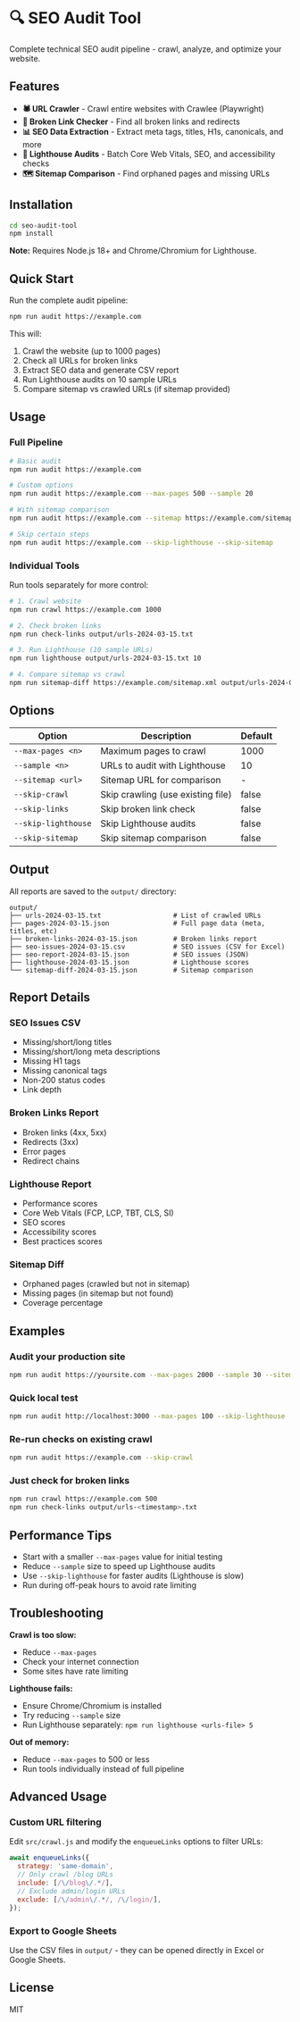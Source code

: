 # 🔍 SEO Audit Tool

Complete technical SEO audit pipeline - crawl, analyze, and optimize your website.

## Features

- **🕷️ URL Crawler** - Crawl entire websites with Crawlee (Playwright)
- **🔗 Broken Link Checker** - Find all broken links and redirects
- **📊 SEO Data Extraction** - Extract meta tags, titles, H1s, canonicals, and more
- **🚦 Lighthouse Audits** - Batch Core Web Vitals, SEO, and accessibility checks
- **🗺️ Sitemap Comparison** - Find orphaned pages and missing URLs

## Installation

```bash
cd seo-audit-tool
npm install
```

**Note:** Requires Node.js 18+ and Chrome/Chromium for Lighthouse.

## Quick Start

Run the complete audit pipeline:

```bash
npm run audit https://example.com
```

This will:
1. Crawl the website (up to 1000 pages)
2. Check all URLs for broken links
3. Extract SEO data and generate CSV report
4. Run Lighthouse audits on 10 sample URLs
5. Compare sitemap vs crawled URLs (if sitemap provided)

## Usage

### Full Pipeline

```bash
# Basic audit
npm run audit https://example.com

# Custom options
npm run audit https://example.com --max-pages 500 --sample 20

# With sitemap comparison
npm run audit https://example.com --sitemap https://example.com/sitemap.xml

# Skip certain steps
npm run audit https://example.com --skip-lighthouse --skip-sitemap
```

### Individual Tools

Run tools separately for more control:

```bash
# 1. Crawl website
npm run crawl https://example.com 1000

# 2. Check broken links
npm run check-links output/urls-2024-03-15.txt

# 3. Run Lighthouse (10 sample URLs)
npm run lighthouse output/urls-2024-03-15.txt 10

# 4. Compare sitemap vs crawl
npm run sitemap-diff https://example.com/sitemap.xml output/urls-2024-03-15.txt
```

## Options

| Option | Description | Default |
|--------|-------------|---------|
| `--max-pages <n>` | Maximum pages to crawl | 1000 |
| `--sample <n>` | URLs to audit with Lighthouse | 10 |
| `--sitemap <url>` | Sitemap URL for comparison | - |
| `--skip-crawl` | Skip crawling (use existing file) | false |
| `--skip-links` | Skip broken link check | false |
| `--skip-lighthouse` | Skip Lighthouse audits | false |
| `--skip-sitemap` | Skip sitemap comparison | false |

## Output

All reports are saved to the `output/` directory:

```
output/
├── urls-2024-03-15.txt                  # List of crawled URLs
├── pages-2024-03-15.json                # Full page data (meta, titles, etc)
├── broken-links-2024-03-15.json         # Broken links report
├── seo-issues-2024-03-15.csv            # SEO issues (CSV for Excel)
├── seo-report-2024-03-15.json           # SEO issues (JSON)
├── lighthouse-2024-03-15.json           # Lighthouse scores
└── sitemap-diff-2024-03-15.json         # Sitemap comparison
```

## Report Details

### SEO Issues CSV
- Missing/short/long titles
- Missing/short/long meta descriptions
- Missing H1 tags
- Missing canonical tags
- Non-200 status codes
- Link depth

### Broken Links Report
- Broken links (4xx, 5xx)
- Redirects (3xx)
- Error pages
- Redirect chains

### Lighthouse Report
- Performance scores
- Core Web Vitals (FCP, LCP, TBT, CLS, SI)
- SEO scores
- Accessibility scores
- Best practices scores

### Sitemap Diff
- Orphaned pages (crawled but not in sitemap)
- Missing pages (in sitemap but not found)
- Coverage percentage

## Examples

### Audit your production site
```bash
npm run audit https://yoursite.com --max-pages 2000 --sample 30 --sitemap https://yoursite.com/sitemap.xml
```

### Quick local test
```bash
npm run audit http://localhost:3000 --max-pages 100 --skip-lighthouse
```

### Re-run checks on existing crawl
```bash
npm run audit https://example.com --skip-crawl
```

### Just check for broken links
```bash
npm run crawl https://example.com 500
npm run check-links output/urls-<timestamp>.txt
```

## Performance Tips

- Start with a smaller `--max-pages` value for initial testing
- Reduce `--sample` size to speed up Lighthouse audits
- Use `--skip-lighthouse` for faster audits (Lighthouse is slow)
- Run during off-peak hours to avoid rate limiting

## Troubleshooting

**Crawl is too slow:**
- Reduce `--max-pages`
- Check your internet connection
- Some sites have rate limiting

**Lighthouse fails:**
- Ensure Chrome/Chromium is installed
- Try reducing `--sample` size
- Run Lighthouse separately: `npm run lighthouse <urls-file> 5`

**Out of memory:**
- Reduce `--max-pages` to 500 or less
- Run tools individually instead of full pipeline

## Advanced Usage

### Custom URL filtering

Edit `src/crawl.js` and modify the `enqueueLinks` options to filter URLs:

```javascript
await enqueueLinks({
  strategy: 'same-domain',
  // Only crawl /blog URLs
  include: [/\/blog\/.*/],
  // Exclude admin/login URLs
  exclude: [/\/admin\/.*/, /\/login/],
});
```

### Export to Google Sheets

Use the CSV files in `output/` - they can be opened directly in Excel or Google Sheets.

## License

MIT
